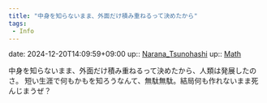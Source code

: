 ```yaml
---
title: "中身を知らないまま、外面だけ積み重ねるって決めたから"
tags:
 - Info
---
```


date: 2024-12-20T14:09:59+09:00
up:: [Narana_Tsunohashi](../Bar/Novel/Nacaria/Narana_Tsunohashi.md)
up:: [Math](../Bar/Novel/Topics/Math.md)

中身を知らないまま、外面だけ積み重ねるって決めたから、人類は発展したのさ。
短い生涯で何もかもを知ろうなんて、無駄無駄。結局何も作れないまま死んじまうぜ？